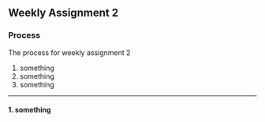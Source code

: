 ## Weekly Assignment 2

### Process

The process for weekly assignment 2

1. something
2. something
3. something

---

#### 1. something

